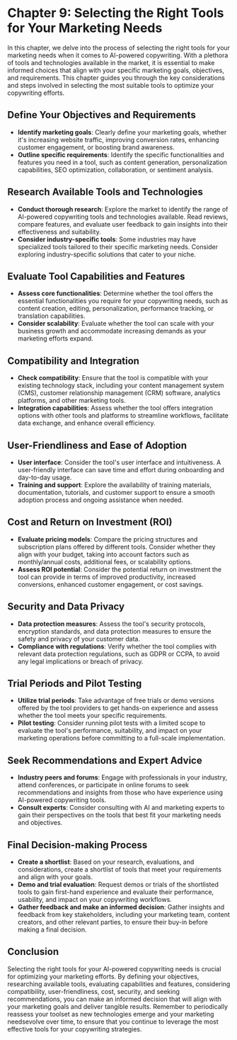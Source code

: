 Chapter 9: Selecting the Right Tools for Your Marketing Needs
=============================================================

In this chapter, we delve into the process of selecting the right tools for your marketing needs when it comes to AI-powered copywriting. With a plethora of tools and technologies available in the market, it is essential to make informed choices that align with your specific marketing goals, objectives, and requirements. This chapter guides you through the key considerations and steps involved in selecting the most suitable tools to optimize your copywriting efforts.

Define Your Objectives and Requirements
---------------------------------------

* **Identify marketing goals**: Clearly define your marketing goals, whether it's increasing website traffic, improving conversion rates, enhancing customer engagement, or boosting brand awareness.
* **Outline specific requirements**: Identify the specific functionalities and features you need in a tool, such as content generation, personalization capabilities, SEO optimization, collaboration, or sentiment analysis.

Research Available Tools and Technologies
-----------------------------------------

* **Conduct thorough research**: Explore the market to identify the range of AI-powered copywriting tools and technologies available. Read reviews, compare features, and evaluate user feedback to gain insights into their effectiveness and suitability.
* **Consider industry-specific tools**: Some industries may have specialized tools tailored to their specific marketing needs. Consider exploring industry-specific solutions that cater to your niche.

Evaluate Tool Capabilities and Features
---------------------------------------

* **Assess core functionalities**: Determine whether the tool offers the essential functionalities you require for your copywriting needs, such as content creation, editing, personalization, performance tracking, or translation capabilities.
* **Consider scalability**: Evaluate whether the tool can scale with your business growth and accommodate increasing demands as your marketing efforts expand.

Compatibility and Integration
-----------------------------

* **Check compatibility**: Ensure that the tool is compatible with your existing technology stack, including your content management system (CMS), customer relationship management (CRM) software, analytics platforms, and other marketing tools.
* **Integration capabilities**: Assess whether the tool offers integration options with other tools and platforms to streamline workflows, facilitate data exchange, and enhance overall efficiency.

User-Friendliness and Ease of Adoption
--------------------------------------

* **User interface**: Consider the tool's user interface and intuitiveness. A user-friendly interface can save time and effort during onboarding and day-to-day usage.
* **Training and support**: Explore the availability of training materials, documentation, tutorials, and customer support to ensure a smooth adoption process and ongoing assistance when needed.

Cost and Return on Investment (ROI)
-----------------------------------

* **Evaluate pricing models**: Compare the pricing structures and subscription plans offered by different tools. Consider whether they align with your budget, taking into account factors such as monthly/annual costs, additional fees, or scalability options.
* **Assess ROI potential**: Consider the potential return on investment the tool can provide in terms of improved productivity, increased conversions, enhanced customer engagement, or cost savings.

Security and Data Privacy
-------------------------

* **Data protection measures**: Assess the tool's security protocols, encryption standards, and data protection measures to ensure the safety and privacy of your customer data.
* **Compliance with regulations**: Verify whether the tool complies with relevant data protection regulations, such as GDPR or CCPA, to avoid any legal implications or breach of privacy.

Trial Periods and Pilot Testing
-------------------------------

* **Utilize trial periods**: Take advantage of free trials or demo versions offered by the tool providers to get hands-on experience and assess whether the tool meets your specific requirements.
* **Pilot testing**: Consider running pilot tests with a limited scope to evaluate the tool's performance, suitability, and impact on your marketing operations before committing to a full-scale implementation.

Seek Recommendations and Expert Advice
--------------------------------------

* **Industry peers and forums**: Engage with professionals in your industry, attend conferences, or participate in online forums to seek recommendations and insights from those who have experience using AI-powered copywriting tools.
* **Consult experts**: Consider consulting with AI and marketing experts to gain their perspectives on the tools that best fit your marketing needs and objectives.

Final Decision-making Process
-----------------------------

* **Create a shortlist**: Based on your research, evaluations, and considerations, create a shortlist of tools that meet your requirements and align with your goals.
* **Demo and trial evaluation**: Request demos or trials of the shortlisted tools to gain first-hand experience and evaluate their performance, usability, and impact on your copywriting workflows.
* **Gather feedback and make an informed decision**: Gather insights and feedback from key stakeholders, including your marketing team, content creators, and other relevant parties, to ensure their buy-in before making a final decision.

Conclusion
----------

Selecting the right tools for your AI-powered copywriting needs is crucial for optimizing your marketing efforts. By defining your objectives, researching available tools, evaluating capabilities and features, considering compatibility, user-friendliness, cost, security, and seeking recommendations, you can make an informed decision that will align with your marketing goals and deliver tangible results. Remember to periodically reassess your toolset as new technologies emerge and your marketing needsevolve over time, to ensure that you continue to leverage the most effective tools for your copywriting strategies.
